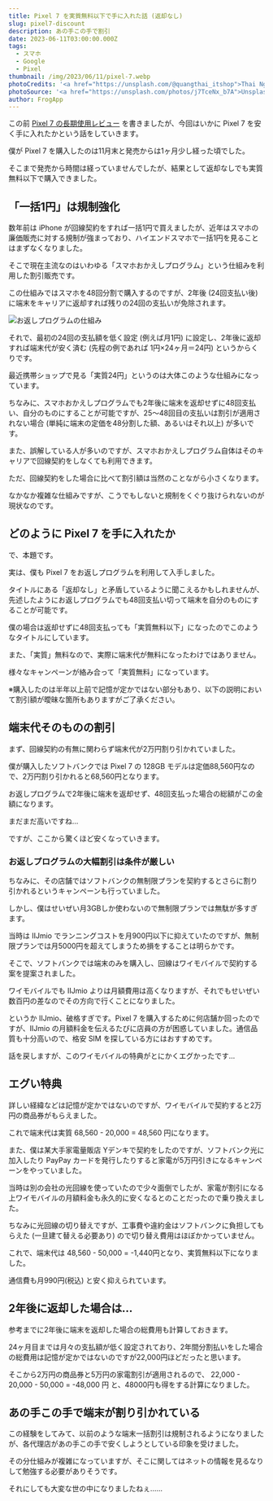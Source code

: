 ```yaml
---
title: Pixel 7 を実質無料以下で手に入れた話 (返却なし)
slug: pixel7-discount
description: あの手この手で割引
date: 2023-06-11T03:00:00.000Z
tags:
  - スマホ
  - Google
  - Pixel
thumbnail: /img/2023/06/11/pixel-7.webp
photoCredits: '<a href="https://unsplash.com/@quangthai_itshop">Thai Nguyen</a>'
photoSource: '<a href="https://unsplash.com/photos/j7TceNx_b7A">Unsplash</a>'
author: FrogApp
---
```


この前 [Pixel 7 の長期使用レビュー](https://frogapp.net/blog/2023-05/iphone-6s-to-pixel-7/) を書きましたが、今回はいかに Pixel 7 を安く手に入れたかという話をしていきます。

僕が Pixel 7 を購入したのは11月末と発売からは1ヶ月少し経った頃でした。

そこまで発売から時間は経っていませんでしたが、結果として返却なしでも実質無料以下で購入できました。

## 「一括1円」は規制強化

数年前は iPhone が回線契約をすれば一括1円で買えましたが、近年はスマホの廉価販売に対する規制が強まっており、ハイエンドスマホで一括1円を見ることはまずなくなりました。

そこで現在主流なのはいわゆる「スマホおかえしプログラム」という仕組みを利用した割引販売です。

この仕組みではスマホを48回分割で購入するのですが、2年後 (24回支払い後) に端末をキャリアに返却すれば残りの24回の支払いが免除されます。

![お返しプログラムの仕組み](/img/2023/06/11//return-program.webp)

それで、最初の24回の支払額を低く設定 (例えば月1円) に設定し、2年後に返却すれば端末代が安く済む (先程の例であれば 1円×24ヶ月＝24円) というからくりです。

最近携帯ショップで見る「実質24円」というのは大体このような仕組みになっています。

ちなみに、スマホおかえしプログラムでも2年後に端末を返却せずに48回支払い、自分のものにすることが可能ですが、25～48回目の支払いは割引が適用されない場合 (単純に端末の定価を48分割した額、あるいはそれ以上) が多いです。

また、誤解している人が多いのですが、スマホおかえしプログラム自体はそのキャリアで回線契約をしなくても利用できます。

ただ、回線契約をした場合に比べて割引額は当然のことながら小さくなります。

なかなか複雑な仕組みですが、こうでもしないと規制をくぐり抜けられないのが現状なのです。

## どのように Pixel 7 を手に入れたか

で、本題です。

実は、僕も Pixel 7 をお返しプログラムを利用して入手しました。

タイトルにある「返却なし」と矛盾しているように聞こえるかもしれませんが、先述したようにお返しプログラムでも48回支払い切って端末を自分のものにすることが可能です。

僕の場合は返却せずに48回支払っても「実質無料以下」になったのでこのようなタイトルにしています。

また、「実質」無料なので、実際に端末代が無料になったわけではありません。

様々なキャンペーンが絡み合って「実質無料」になっています。

※購入したのは半年以上前で記憶が定かではない部分もあり、以下の説明において割引額が曖昧な箇所もありますがご了承ください。

## 端末代そのものの割引

まず、回線契約の有無に関わらず端末代が2万円割り引かれていました。

僕が購入したソフトバンクでは Pixel 7 の 128GB モデルは定価88,560円なので、2万円割り引かれると68,560円となります。

お返しプログラムで2年後に端末を返却せず、48回支払った場合の総額がこの金額になります。

まだまだ高いですね…

ですが、ここから驚くほど安くなっていきます。

### お返しプログラムの大幅割引は条件が厳しい

ちなみに、その店舗ではソフトバンクの無制限プランを契約するとさらに割り引かれるというキャンペーンも行っていました。

しかし、僕はせいぜい月3GBしか使わないので無制限プランでは無駄が多すぎます。

当時は IIJmio でランニングコストを月900円以下に抑えていたのですが、無制限プランでは月5000円を超えてしまうため損をすることは明らかです。

そこで、ソフトバンクでは端末のみを購入し、回線はワイモバイルで契約する案を提案されました。

ワイモバイルでも IIJmio よりは月額費用は高くなりますが、それでもせいぜい数百円の差なのでその方向で行くことになりました。

というか IIJmio、破格すぎです。Pixel 7 を購入するために何店舗か回ったのですが、IIJmio の月額料金を伝えるたびに店員の方が困惑していました。通信品質も十分高いので、格安 SIM を探している方にはおすすめです。

話を戻しますが、このワイモバイルの特典がとにかくエグかったです…

## エグい特典

詳しい経緯などは記憶が定かではないのですが、ワイモバイルで契約すると2万円の商品券がもらえました。

これで端末代は実質 68,560 - 20,000 = 48,560 円になります。

また、僕は某大手家電量販店 Yデンキで契約をしたのですが、ソフトバンク光に加入したり PayPay カードを発行したりすると家電が5万円引きになるキャンペーンをやっていました。

当時は別の会社の光回線を使っていたので少々面倒でしたが、家電が割引になる上ワイモバイルの月額料金も永久的に安くなるとのことだったので乗り換えました。

ちなみに光回線の切り替えですが、工事費や違約金はソフトバンクに負担してもらえた (一旦建て替える必要あり) ので切り替え費用はほぼかかっていません。

これで、端末代は 48,560 - 50,000 = -1,440円となり、実質無料以下になりました。

通信費も月990円(税込) と安く抑えられています。

## 2年後に返却した場合は…

参考までに2年後に端末を返却した場合の総費用も計算しておきます。

24ヶ月目までは月々の支払額が低く設定されており、2年間分割払いをした場合の総費用は記憶が定かではないのですが22,000円ほどだったと思います。

そこから2万円の商品券と5万円の家電割引が適用されるので、
22,000 - 20,000 - 50,000 = -48,000 円
と、48000円も得をする計算になりました。

## あの手この手で端末が割り引かれている

この経験をしてみて、以前のような端末一括割引は規制されるようになりましたが、各代理店があの手この手で安くしようとしている印象を受けました。

その分仕組みが複雑になっていますが、そこに関してはネットの情報を見るなりして勉強する必要がありそうです。

それにしても大変な世の中になりましたねぇ……
